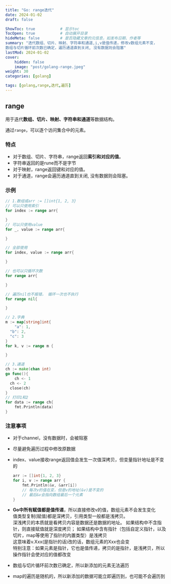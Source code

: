 ```yaml
---
title: "Go: range迭代"
date: 2024-01-02
draft: false

ShowToc: true           # 显示toc
TocOpen: true           # 自动展开目录
hideMeta: false         # 是否隐藏文章的元信息，如发布日期、作者等
summary: "迭代数组、切片、映射、字符串和通道,i,v是值传递，修改v数组元素不变，
数组与切片循环前次数已确定，遍历通道直到关闭, 没有数据则会阻塞"
lastMod: 2024-01-02
cover:
    hidden: false
    image: "post/golang-range.jpeg"
weight: 30
categories: [golang]

tags: [golang,range,迭代,遍历]
---
```


## range

用于迭代**数组、切片、映射、字符串和通道**等数据结构。

通过`range`，可以逐个访问集合中的元素。

### 特点

- 对于数组、切片、字符串，range返回**索引和对应的值**。
- 字符串返回的是rune而不是字节
- 对于映射，range返回键和对应的值。
- 对于通道，range会遍历通道直到关闭, 没有数据则会阻塞。

### 示例

```go
// 1.数组或arr := []int{1, 2, 3}
// 可以只使用索引
for index := range arr{

}
// 可以只使用value
for _, value := range arr{

}

// 全部使用
for index, value := range arr{

}

// 也可以只循环次数
for range arr{

}

// 遍历nil也不报错， 循环一次也不执行
for range nil{

}

// 2.字典
m := map[string]int{
    "a": 1,
  "b": 2,
  "c": 3
}
for k, v := range m {

}

// 3.通道
ch := make(chan int)
go func(){
    ch <- 1
  ch <- 2
  close(ch)
}
// 打印1和2
for data := range ch{
    fmt.Println(data)
}
```

### 注意事项

* 对于channel，没有数据时，会被阻塞

* 尽量避免遍历过程中修改原数据

* index、value接收range返回值会发生一次值深拷贝，但变量指针地址是不变的
  
  ```go
  arr := []int{1, 2, 3}
  for i, v := range arr {
      fmt.Println(&v, &arr[i])
      // 每次v的值在变，但是v的地址(&v)是不变的
      // 最后&v会指向数组最后一个元素
  }
  ```

* **Go中所有赋值都是值传递**，所以直接修改v的值，数组元素不会发生变化  
  值类型复制(赋值)都是深拷贝，引用类型一般都是浅拷贝。  
  深浅拷贝的本质就是看拷贝内容是数据还是数据的地址。
  如果结构中不含指针，则直接赋值就是深度拷贝；
  如果结构中含有指针（包括自定义指针，以及切片，map等使用了指针的内置类型）是浅拷贝  
  这意味着v.Xxx(是指针的话)改的话，数组元素的Xxx也会变  
  特别注意：如果元素是指针，它也是值传递，拷贝的是指针，是浅拷贝，所以操作指针会使对应的值都改变

* 数组与切片循环前次数已确定，所以新添加的元素无法遍历

* map的遍历是随机的，所以新添加的数据可能立即遍历到，也可能不会遍历到
